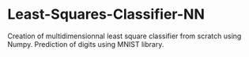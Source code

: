 # Least-Squares-Classifier-NN
Creation of multidimensionnal least square classifier from scratch using Numpy.
Prediction of digits using MNIST library. 
